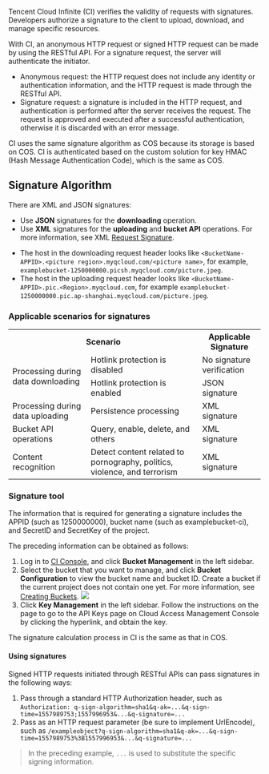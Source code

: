 Tencent Cloud Infinite (CI) verifies the validity of requests with signatures. Developers authorize a signature to the client to upload, download, and manage specific resources.

With CI, an anonymous HTTP request or signed HTTP request can be made by using the RESTful API. For a signature request, the server will authenticate the initiator.

- Anonymous request: the HTTP request does not include any identity or authentication information, and the HTTP request is made through the RESTful API.
- Signature request: a signature is included in the HTTP request, and authentication is performed after the server receives the request. The request is approved and executed after a successful authentication, otherwise it is discarded with an error message.

CI uses the same signature algorithm as COS because its storage is based on COS. CI is authenticated based on the custom solution for key HMAC (Hash Message Authentication Code), which is the same as COS.

## Signature Algorithm

There are XML and JSON signatures:

- Use **JSON** signatures for the **downloading** operation.
- Use **XML** signatures for the **uploading** and **bucket API** operations. For more information, see XML [Request Signature](https://intl.cloud.tencent.com/document/product/436/7778).

>
- The host in the downloading request header looks like `<BucketName-APPID>.<picture region>.myqcloud.com/<picture name>`, for example, `examplebucket-1250000000.picsh.myqcloud.com/picture.jpeg`.
- The host in the uploading request header looks like `<BucketName-APPID>.pic.<Region>.myqcloud.com`, for example `examplebucket-1250000000.pic.ap-shanghai.myqcloud.com/picture.jpeg`.

### Applicable scenarios for signatures

<table>
   <tr>
      <th colspan=2>Scenario</th>
      <th>Applicable Signature</th>
   </tr>
   <tr>
      <td rowspan=2>Processing during data downloading</td>
      <td>Hotlink protection is disabled</td>
      <td>No signature verification</td>
   </tr>
   <tr>
      <td>Hotlink protection is enabled</td>
      <td>JSON signature</td>
   </tr>
   <tr>
      <td>Processing during data uploading</td>
      <td>Persistence processing</td>
      <td>XML signature</td>
   </tr>
   <tr>
      <td>Bucket API operations</td>
      <td>Query, enable, delete, and others</td>
      <td>XML signature</td>
   </tr>
   <tr>
      <td>Content recognition</td>
      <td>Detect content related to pornography, politics, violence, and terrorism</td>
      <td>XML signature</td>
   </tr>
</table>

### Signature tool

The information that is required for generating a signature includes the APPID (such as 1250000000), bucket name (such as examplebucket-ci), and SecretID and SecretKey of the project.

The preceding information can be obtained as follows:
1. Log in to [CI Console](https://console.cloud.tencent.com/ci/index), and click **Bucket Management** in the left sidebar.
2. Select the bucket that you want to manage, and click **Bucket Configuration** to view the bucket name and bucket ID. Create a bucket if the current project does not contain one yet. For more information, see [Creating Buckets](https://intl.cloud.tencent.com/document/product/1045/33436).
![](https://main.qcloudimg.com/raw/85e3889983ef912900d99cc6b7f778d9.png)
3. Click **Key Management** in the left sidebar. Follow the instructions on the page to go to the API Keys page on Cloud Access Management Console by clicking the hyperlink, and obtain the key.



The signature calculation process in CI is the same as that in COS. 


#### Using signatures

Signed HTTP requests initiated through RESTful APIs can pass signatures in the following ways:

1. Pass through a standard HTTP Authorization header, such as `Authorization: q-sign-algorithm=sha1&q-ak=...&q-sign-time=1557989753;1557996953&...&q-signature=...`
2. Pass as an HTTP request parameter (be sure to implement UrlEncode), such as `/exampleobject?q-sign-algorithm=sha1&q-ak=...&q-sign-time=1557989753%3B1557996953&...&q-signature=...`


>In the preceding example, `...` is used to substitute the specific signing information.